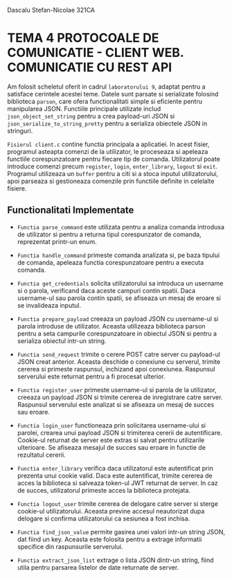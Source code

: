 Dascalu Stefan-Nicolae
321CA

# TEMA 4 PROTOCOALE DE COMUNICATIE - CLIENT WEB. COMUNICATIE CU REST API #

Am folosit scheletul oferit in cadrul `laboratorului 9`, adaptat pentru a satisface cerintele acestei teme. Datele sunt parsate si serializate folosind biblioteca `parson`, care ofera functionalitati simple si eficiente pentru manipularea JSON. Functiile principale utilizate includ `json_object_set_string` pentru a crea payload-uri JSON si `json_serialize_to_string_pretty` pentru a serializa obiectele JSON in stringuri.

`Fisierul client.c` contine functia principala a aplicatiei. In acest fisier, programul asteapta comenzi de la utilizator, le proceseaza si apeleaza functiile corespunzatoare pentru fiecare tip de comanda. Utilizatorul poate introduce comenzi precum `register`, `login`, `enter_library`, `logout` si `exit`. Programul utilizeaza un `buffer` pentru a citi si a stoca inputul utilizatorului, apoi parseaza si gestioneaza comenzile prin functiile definite in celelalte fisiere.

## Functionalitati Implementate ##
* `Functia parse_command` este utilizata pentru a analiza comanda introdusa de utilizator si pentru a returna tipul corespunzator de comanda, reprezentat printr-un enum. 

* `Functia handle_command` primeste comanda analizata si, pe baza tipului de comanda, apeleaza functia corespunzatoare pentru a executa comanda.

* `Functia get_credentials` solicita utilizatorului sa introduca un username si o parola, verificand daca aceste campuri contin spatii. Daca username-ul sau parola contin spatii, se afiseaza un mesaj de eroare si se invalideaza inputul.

* `Functia prepare_payload` creeaza un payload JSON cu username-ul si parola introduse de utilizator. Aceasta utilizeaza biblioteca parson pentru a seta campurile corespunzatoare in obiectul JSON si pentru a serializa obiectul intr-un string.

* `Functia send_request` trimite o cerere POST catre server cu payload-ul JSON creat anterior. Aceasta deschide o conexiune cu serverul, trimite cererea si primeste raspunsul, inchizand apoi conexiunea. Raspunsul serverului este returnat pentru a fi procesat ulterior.

* `Functia register_user` primeste username-ul si parola de la utilizator, creeaza un payload JSON si trimite cererea de inregistrare catre server. Raspunsul serverului este analizat si se afiseaza un mesaj de succes sau eroare.

* `Functia login_user` functioneaza prin solicitarea username-ului si parolei, crearea unui payload JSON si trimiterea cererii de autentificare. Cookie-ul returnat de server este extras si salvat pentru utilizarile ulterioare. Se afiseaza mesajul de succes sau eroare in functie de rezultatul cererii.

* `Functia enter_library` verifica daca utilizatorul este autentificat prin prezenta unui cookie valid. Daca este autentificat, trimite cererea de acces la biblioteca si salveaza token-ul JWT returnat de server. In caz de succes, utilizatorul primeste acces la biblioteca protejata.

* `Functia logout_user` trimite cererea de delogare catre server si sterge cookie-ul utilizatorului. Aceasta previne accesul neautorizat dupa delogare si confirma utilizatorului ca sesiunea a fost inchisa.

* `Functia find_json_value` permite gasirea unei valori intr-un string JSON, dat fiind un key. Aceasta este folosita pentru a extrage informatii specifice din raspunsurile serverului.

* `Functia extract_json_list` extrage o lista JSON dintr-un string, fiind utila pentru parsarea listelor de date returnate de server.
